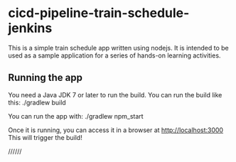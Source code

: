 # cicd-pipeline-train-schedule-jenkins
This is a simple train schedule app written using nodejs. It is intended to be used as a sample application for a series of hands-on learning activities.

## Running the app
You need a Java JDK 7 or later to run the build. You can run the build like this:
    ./gradlew build

You can run the app with:
    ./gradlew npm_start

Once it is running, you can access it in a browser at [http://localhost:3000](http://localhost:3000)
This will trigger the build!



//////
